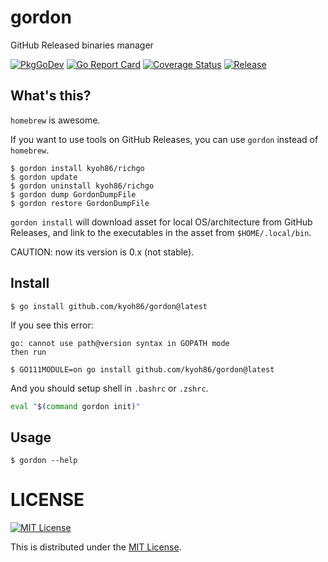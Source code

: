 # gordon

GitHub Released binaries manager

[![PkgGoDev](https://pkg.go.dev/badge/kyoh86/gordon)](https://pkg.go.dev/kyoh86/gordon)
[![Go Report Card](https://goreportcard.com/badge/github.com/kyoh86/gordon)](https://goreportcard.com/report/github.com/kyoh86/gordon)
[![Coverage Status](https://img.shields.io/codecov/c/github/kyoh86/gordon.svg)](https://codecov.io/gh/kyoh86/gordon)
[![Release](https://github.com/kyoh86/gordon/workflows/Release/badge.svg)](https://github.com/kyoh86/gordon/releases)

## What's this?

`homebrew` is awesome.

If you want to use tools on GitHub Releases, you can use `gordon` instead of `homebrew`.

```console
$ gordon install kyoh86/richgo
$ gordon update
$ gordon uninstall kyoh86/richgo
$ gordon dump GordonDumpFile
$ gordon restore GordonDumpFile
```

`gordon install` will download asset for local OS/architecture from GitHub Releases,
and link to the executables in the asset from `$HOME/.local/bin`.

CAUTION: now its version is 0.x (not stable).

## Install

```console
$ go install github.com/kyoh86/gordon@latest
```

If you see this error:

```
go: cannot use path@version syntax in GOPATH mode
then run
```

```console
$ GO111MODULE=on go install github.com/kyoh86/gordon@latest
```

And you should setup shell in `.bashrc` or `.zshrc`.

```sh
eval "$(command gordon init)"
```

## Usage

```console
$ gordon --help
```

# LICENSE

[![MIT License](http://img.shields.io/badge/license-MIT-blue.svg)](http://www.opensource.org/licenses/MIT)

This is distributed under the [MIT License](http://www.opensource.org/licenses/MIT).
